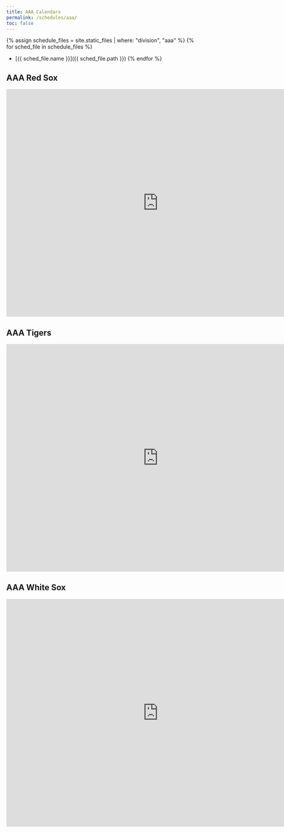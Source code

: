 ```yaml
---
title: AAA Calendars
permalink: /schedules/aaa/
toc: false
---
```


{% assign schedule_files = site.static_files | where: "division", "aaa" %}
{% for sched_file in schedule_files %}
* [{{ sched_file.name }}]({{ sched_file.path }})
{% endfor %}

## AAA Red Sox
<iframe src="https://calendar.google.com/calendar/embed?src=l5s2gl7mcc6a8r5rpogk7c3lkf1beinm%40import.calendar.google.com&ctz=America%2FLos_Angeles" style="border: 0" width="800" height="600" frameborder="0" scrolling="no"></iframe>

## AAA Tigers
<iframe src="https://calendar.google.com/calendar/embed?src=lc1l41gnat95dkch4he1ucfdljrt5j3f%40import.calendar.google.com&ctz=America%2FLos_Angeles" style="border: 0" width="800" height="600" frameborder="0" scrolling="no"></iframe>

## AAA White Sox 
<iframe src="https://calendar.google.com/calendar/embed?src=959etvenhaol3e9jb3aov56spb7rt47q%40import.calendar.google.com&ctz=America%2FLos_Angeles" style="border: 0" width="800" height="600" frameborder="0" scrolling="no"></iframe>
